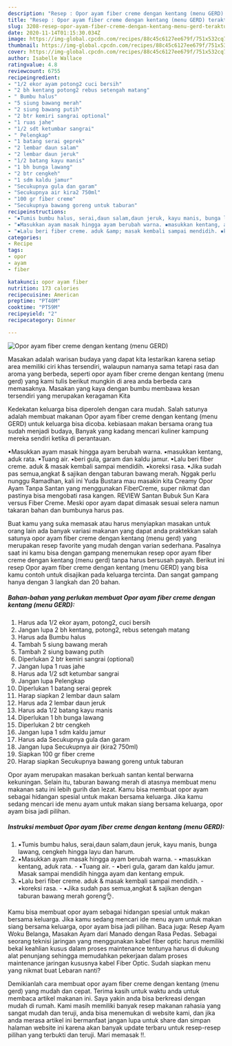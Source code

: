 ```yaml
---
description: "Resep : Opor ayam fiber creme dengan kentang (menu GERD) teraktual"
title: "Resep : Opor ayam fiber creme dengan kentang (menu GERD) teraktual"
slug: 3208-resep-opor-ayam-fiber-creme-dengan-kentang-menu-gerd-teraktual
date: 2020-11-14T01:15:30.034Z
image: https://img-global.cpcdn.com/recipes/88c45c6127ee679f/751x532cq70/opor-ayam-fiber-creme-dengan-kentang-menu-gerd-foto-resep-utama.jpg
thumbnail: https://img-global.cpcdn.com/recipes/88c45c6127ee679f/751x532cq70/opor-ayam-fiber-creme-dengan-kentang-menu-gerd-foto-resep-utama.jpg
cover: https://img-global.cpcdn.com/recipes/88c45c6127ee679f/751x532cq70/opor-ayam-fiber-creme-dengan-kentang-menu-gerd-foto-resep-utama.jpg
author: Isabelle Wallace
ratingvalue: 4.8
reviewcount: 6755
recipeingredient:
- "1/2 ekor ayam potong2 cuci bersih"
- "2 bh kentang potong2 rebus setengah matang"
- " Bumbu halus"
- "5 siung bawang merah"
- "2 siung bawang putih"
- "2 btr kemiri sangrai optional"
- "1 ruas jahe"
- "1/2 sdt ketumbar sangrai"
- " Pelengkap"
- "1 batang serai geprek"
- "2 lembar daun salam"
- "2 lembar daun jeruk"
- "1/2 batang kayu manis"
- "1 bh bunga lawang"
- "2 btr cengkeh"
- "1 sdm kaldu jamur"
- "Secukupnya gula dan garam"
- "Secukupnya air kira2 750ml"
- "100 gr fiber creme"
- "Secukupnya bawang goreng untuk taburan"
recipeinstructions:
- "▪️Tumis bumbu halus, serai,daun salam,daun jeruk, kayu manis, bunga lawang, cengkeh hingga layu dan harum."
- "▪️Masukkan ayam masak hingga ayam berubah warna. ▪️masukkan kentang, aduk rata. ▪️Tuang air. ▪️beri gula, garam dan kaldu jamur. Masak sampai mendidih hingga ayam dan kentang empuk."
- "▪️Lalu beri fiber creme. aduk &amp; masak kembali sampai mendidih. ▪️koreksi rasa. ▪️Jika sudah pas semua,angkat &amp; sajikan dengan taburan bawang merah goreng👌."
categories:
- Recipe
tags:
- opor
- ayam
- fiber

katakunci: opor ayam fiber 
nutrition: 173 calories
recipecuisine: American
preptime: "PT40M"
cooktime: "PT59M"
recipeyield: "2"
recipecategory: Dinner

---
```



![Opor ayam fiber creme dengan kentang (menu GERD)](https://img-global.cpcdn.com/recipes/88c45c6127ee679f/751x532cq70/opor-ayam-fiber-creme-dengan-kentang-menu-gerd-foto-resep-utama.jpg)

Masakan adalah warisan budaya yang dapat kita lestarikan karena setiap area memiliki ciri khas tersendiri, walaupun namanya sama tetapi rasa dan aroma yang berbeda, seperti opor ayam fiber creme dengan kentang (menu gerd) yang kami tulis berikut mungkin di area anda berbeda cara memasaknya. Masakan yang kaya dengan bumbu membawa kesan tersendiri yang merupakan keragaman Kita

Kedekatan keluarga bisa diperoleh dengan cara mudah. Salah satunya adalah membuat makanan Opor ayam fiber creme dengan kentang (menu GERD) untuk keluarga bisa dicoba. kebiasaan makan bersama orang tua sudah menjadi budaya, Banyak yang kadang mencari kuliner kampung mereka sendiri ketika di perantauan.

▪Masukkan ayam masak hingga ayam berubah warna. ▪masukkan kentang, aduk rata. ▪Tuang air. ▪beri gula, garam dan kaldu jamur. ▪Lalu beri fiber creme. aduk &amp; masak kembali sampai mendidih. ▪koreksi rasa. ▪Jika sudah pas semua,angkat &amp; sajikan dengan taburan bawang merah. Nggak perlu nunggu Ramadhan, kali ini Yuda Bustara mau masakin kita Creamy Opor Ayam Tanpa Santan yang menggunakan FiberCreme, super nikmat dan pastinya bisa mengobati rasa kangen. REVIEW Santan Bubuk Sun Kara versus Fiber Creme. Meski opor ayam dapat dimasak sesuai selera namun takaran bahan dan bumbunya harus pas.

Buat kamu yang suka memasak atau harus menyiapkan masakan untuk orang lain ada banyak variasi makanan yang dapat anda praktekkan salah satunya opor ayam fiber creme dengan kentang (menu gerd) yang merupakan resep favorite yang mudah dengan varian sederhana. Pasalnya saat ini kamu bisa dengan gampang menemukan resep opor ayam fiber creme dengan kentang (menu gerd) tanpa harus bersusah payah.
Berikut ini resep Opor ayam fiber creme dengan kentang (menu GERD) yang bisa kamu contoh untuk disajikan pada keluarga tercinta. Dan sangat gampang hanya dengan 3 langkah dan 20 bahan.


<!--inarticleads1-->

##### Bahan-bahan yang perlukan membuat Opor ayam fiber creme dengan kentang (menu GERD):

1. Harus ada 1/2 ekor ayam, potong2, cuci bersih
1. Jangan lupa 2 bh kentang, potong2, rebus setengah matang
1. Harus ada  Bumbu halus
1. Tambah 5 siung bawang merah
1. Tambah 2 siung bawang putih
1. Diperlukan 2 btr kemiri sangrai (optional)
1. Jangan lupa 1 ruas jahe
1. Harus ada 1/2 sdt ketumbar sangrai
1. Jangan lupa  Pelengkap
1. Diperlukan 1 batang serai geprek
1. Harap siapkan 2 lembar daun salam
1. Harus ada 2 lembar daun jeruk
1. Harus ada 1/2 batang kayu manis
1. Diperlukan 1 bh bunga lawang
1. Diperlukan 2 btr cengkeh
1. Jangan lupa 1 sdm kaldu jamur
1. Harus ada Secukupnya gula dan garam
1. Jangan lupa Secukupnya air (kira2 750ml)
1. Siapkan 100 gr fiber creme
1. Harap siapkan Secukupnya bawang goreng untuk taburan


Opor ayam merupakan masakan berkuah santan kental berwarna kekuningan. Selain itu, taburan bawang merah di atasnya membuat menu makanan satu ini lebih gurih dan lezat. Kamu bisa membuat opor ayam sebagai hidangan spesial untuk makan bersama keluarga. Jika kamu sedang mencari ide menu ayam untuk makan siang bersama keluarga, opor ayam bisa jadi pilihan. 

<!--inarticleads2-->

##### Instruksi membuat  Opor ayam fiber creme dengan kentang (menu GERD):

1. ▪️Tumis bumbu halus, serai,daun salam,daun jeruk, kayu manis, bunga lawang, cengkeh hingga layu dan harum.
1. ▪️Masukkan ayam masak hingga ayam berubah warna. - ▪️masukkan kentang, aduk rata. - ▪️Tuang air. - ▪️beri gula, garam dan kaldu jamur. Masak sampai mendidih hingga ayam dan kentang empuk.
1. ▪️Lalu beri fiber creme. aduk &amp; masak kembali sampai mendidih. - ▪️koreksi rasa. - ▪️Jika sudah pas semua,angkat &amp; sajikan dengan taburan bawang merah goreng👌.


Kamu bisa membuat opor ayam sebagai hidangan spesial untuk makan bersama keluarga. Jika kamu sedang mencari ide menu ayam untuk makan siang bersama keluarga, opor ayam bisa jadi pilihan. Baca juga: Resep Ayam Woku Belanga, Masakan Ayam dari Manado dengan Rasa Pedas. Sebagai seorang teknisi jaringan yang menggunakan kabel fiber optic harus memiliki bekal keahlian kusus dalam proses maintenance tentunya harus di dukung alat penunjang sehingga memudahkan pekerjaan dalam proses maintenance jaringan kususnya kabel Fiber Optic. Sudah siapkan menu yang nikmat buat Lebaran nanti? 

Demikianlah cara membuat opor ayam fiber creme dengan kentang (menu gerd) yang mudah dan cepat. Terima kasih untuk waktu anda untuk membaca artikel makanan ini. Saya yakin anda bisa berkreasi dengan mudah di rumah. Kami masih memiliki banyak resep makanan rahasia yang sangat mudah dan teruji, anda bisa menemukan di website kami, dan jika anda merasa artikel ini bermanfaat jangan lupa untuk share dan simpan halaman website ini karena akan banyak update terbaru untuk resep-resep pilihan yang terbukti dan teruji. Mari memasak !!. 
